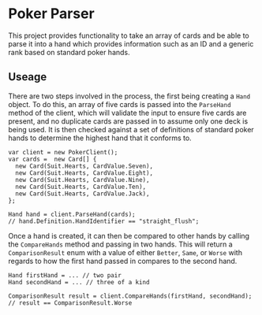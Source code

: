 # Poker Parser

This project provides functionality to take an array of cards and be able to parse it into a hand which provides information such as an ID and a generic rank based on standard poker hands.

## Useage

There are two steps involved in the process, the first being creating a `Hand` object. To do this, an array of five cards is passed into the `ParseHand` method of the client, which will validate the input to ensure five cards are present, and no duplicate cards are passed in to assume only one deck is being used. It is then checked against a set of definitions of standard poker hands to determine the highest hand that it conforms to.

```
var client = new PokerClient();
var cards =  new Card[] {
  new Card(Suit.Hearts, CardValue.Seven),
  new Card(Suit.Hearts, CardValue.Eight),
  new Card(Suit.Hearts, CardValue.Nine),
  new Card(Suit.Hearts, CardValue.Ten),
  new Card(Suit.Hearts, CardValue.Jack),
};

Hand hand = client.ParseHand(cards);
// hand.Definition.HandIdentifier == "straight_flush";
```

Once a hand is created, it can then be compared to other hands by calling the `CompareHands` method and passing in two hands. This will return a `ComparisonResult` enum with a value of either `Better`, `Same`, or `Worse` with regards to how the first hand passed in compares to the second hand.

```
Hand firstHand = ... // two pair
Hand secondHand = ... // three of a kind

ComparisonResult result = client.CompareHands(firstHand, secondHand);
// result == ComparisonResult.Worse
```
